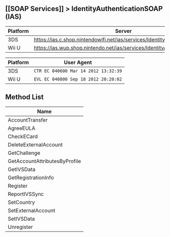 ## [[SOAP Services]] > IdentityAuthenticationSOAP (IAS)

| Platform | Server |
| --- | --- |
| 3DS | https://ias.c.shop.nintendowifi.net/ias/services/IdentityAuthenticationSOAP |
| Wii U | https://ias.wup.shop.nintendo.net/ias/services/IdentityAuthenticationSOAP |

| Platform | User Agent |
| --- | --- |
| 3DS | `CTR EC 040600 Mar 14 2012 13:32:39` |
| Wii U | `EVL EC 040800 Sep 18 2012 20:20:02` |

## Method List
| Name |
| --- |
| AccountTransfer |
| AgreeEULA |
| CheckECard |
| DeleteExternalAccount |
| GetChallenge |
| GetAccountAttributesByProfile |
| GetIVSData |
| GetRegistrationInfo |
| Register |
| ReportIVSSync |
| SetCountry |
| SetExternalAccount |
| SetIVSData |
| Unregister |